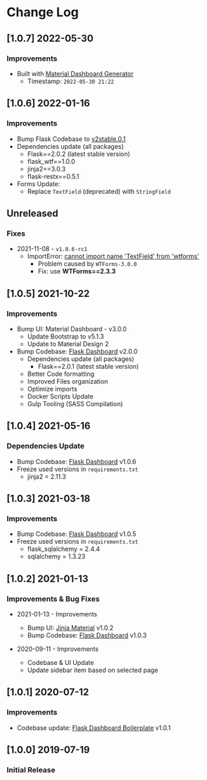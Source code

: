 # Change Log

## [1.0.7] 2022-05-30
### Improvements

- Built with [Material Dashboard Generator](https://appseed.us/generator/material-dashboard/)
  - Timestamp: `2022-05-30 21:22`

## [1.0.6] 2022-01-16
### Improvements

- Bump Flask Codebase to [v2stable.0.1](https://github.com/app-generator/boilerplate-code-flask-dashboard/releases)
- Dependencies update (all packages) 
  - Flask==2.0.2 (latest stable version)
  - flask_wtf==1.0.0
  - jinja2==3.0.3
  - flask-restx==0.5.1
- Forms Update:
  - Replace `TextField` (deprecated) with `StringField`

## Unreleased
### Fixes

- 2021-11-08 - `v1.0.6-rc1`
  - ImportError: [cannot import name 'TextField' from 'wtforms'](https://docs.appseed.us/content/how-to-fix/cannot-import-name-textfield-from-wtforms)
    - Problem caused by `WTForms-3.0.0`
    - Fix: use **WTForms==2.3.3**
    
## [1.0.5] 2021-10-22
### Improvements

- Bump UI: Material Dashboard - v3.0.0
  - Update Bootstrap to v5.1.3
  - Update to Material Design 2
- Bump Codebase: [Flask Dashboard](https://github.com/app-generator/boilerplate-code-flask-dashboard) v2.0.0
  - Dependencies update (all packages) 
    - Flask==2.0.1 (latest stable version)
  - Better Code formatting
  - Improved Files organization
  - Optimize imports
  - Docker Scripts Update
  - Gulp Tooling  (SASS Compilation)

## [1.0.4] 2021-05-16
### Dependencies Update

- Bump Codebase: [Flask Dashboard](https://github.com/app-generator/boilerplate-code-flask-dashboard) v1.0.6
- Freeze used versions in `requirements.txt`
    - jinja2 = 2.11.3
    
## [1.0.3] 2021-03-18
### Improvements

- Bump Codebase: [Flask Dashboard](https://github.com/app-generator/boilerplate-code-flask-dashboard) v1.0.5
- Freeze used versions in `requirements.txt`
    - flask_sqlalchemy = 2.4.4
    - sqlalchemy = 1.3.23
    
## [1.0.2] 2021-01-13
### Improvements & Bug Fixes

- 2021-01-13 - Improvements
   - Bump UI: [Jinja Material](https://github.com/app-generator/jinja-material-dashboard) v1.0.2
   - Bump Codebase: [Flask Dashboard](https://github.com/app-generator/boilerplate-code-flask-dashboard) v1.0.3 

- 2020-09-11 - Improvements
    - Codebase & UI Update
    - Update sidebar item based on selected page

## [1.0.1] 2020-07-12
### Improvements

- Codebase update: [Flask Dashboard Boilerplate](https://github.com/app-generator/boilerplate-code-flask-dashboard) v1.0.1

## [1.0.0] 2019-07-19
### Initial Release
